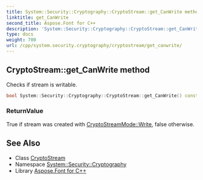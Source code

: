 ```yaml
---
title: System::Security::Cryptography::CryptoStream::get_CanWrite method
linktitle: get_CanWrite
second_title: Aspose.Font for C++
description: 'System::Security::Cryptography::CryptoStream::get_CanWrite method. Checks if stream is writable in C++.'
type: docs
weight: 700
url: /cpp/system.security.cryptography/cryptostream/get_canwrite/
---
```

## CryptoStream::get_CanWrite method


Checks if stream is writable.

```cpp
bool System::Security::Cryptography::CryptoStream::get_CanWrite() const override
```


### ReturnValue

True if stream was created with [CryptoStreamMode::Write](../../cryptostreammode/), false otherwise.

## See Also

* Class [CryptoStream](../)
* Namespace [System::Security::Cryptography](../../)
* Library [Aspose.Font for C++](../../../)
